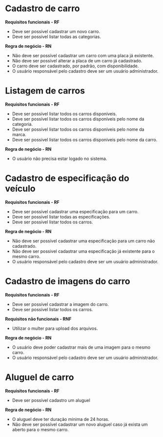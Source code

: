 # Cadastro de carro

**Requisitos funcionais - RF**
- Deve ser possível cadastrar um novo carro.
- Deve ser possível listar todas as categorias.


**Regra de negócio - RN**
- Não deve ser possível cadastrar um carro com uma placa já existente.
- Não deve ser possível alterar a placa de um carro já cadastrado.
- O carro deve ser cadastrado, por padrão, com disponibilidade.
- O usuário responsável pelo cadastro deve ser um usuário administrador.

# Listagem de carros

**Requisitos funcionais - RF**
- Deve ser possível listar todos os carros disponíveis.
- Deve ser possível listar todos os carros disponíveis pelo nome da categoria.
- Deve ser possível listar todos os carros disponíveis pelo nome da marca.
- Deve ser possível listar todos os carros disponíveis pelo nome da carro.

**Regra de negócio - RN**
- O usuário não precisa estar logado no sistema.

# Cadastro de especificação do veículo

**Requisitos funcionais - RF**
- Deve ser possível cadastrar uma especificação para um carro.
- Deve ser possível listar todas as especificações.
- Deve ser possível listar todos os carros.

**Regra de negócio - RN**
- Não deve ser possível cadastrar uma especificação para um carro não cadastrado.
- Não deve ser possivel cadastrar uma especificação já existente para o mesmo carro.
- O usuário responsável pelo cadastro deve ser um usuário administrador.

# Cadastro de imagens do carro

**Requisitos funcionais - RF**
- Deve ser possível cadastrar a imagem do carro.
- Deve ser possível listar todos os carros.

**Requisitos não funcionais - RNF**
- Utilizar o multer para upload dos arquivos.

**Regra de negócio - RN**
- O usuário deve poder cadastrar mais de uma imagem para o mesmo carro.
- O usuário responsável pelo cadastro deve ser um usuário administrador.

# Aluguel de carro

**Requisitos funcionais - RF**
- Deve ser possível cadastro um aluguel

**Regra de negócio - RN**
- O aluguel deve ter duração mínima de 24 horas.
- Não deve ser possível cadastrar um novo aluguel caso já exista um aberto para o mesmo carro.
